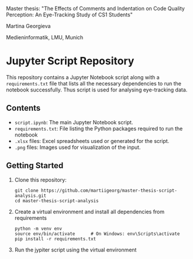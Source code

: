 Master thesis: "The Effects of Comments and Indentation on Code Quality Perception: An Eye-Tracking Study of CS1 Students"


Martina Georgieva

Medieninformatik, LMU, Munich

# Jupyter Script Repository

This repository contains a Jupyter Notebook script along with a `requirements.txt` file that lists all the necessary dependencies to run the notebook successfully. Thus script is used for analysing eye-tracking data.

## Contents

- `script.ipynb`: The main Jupyter Notebook script.
- `requirements.txt`: File listing the Python packages required to run the notebook
- `.xlsx` files: Excel spreadsheets used or generated for the script.
- `.png` files: Images used for visualization of the input.

## Getting Started

1. Clone this repository:
   ```
   git clone https://github.com/martiigeorg/master-thesis-script-analysis.git
   cd master-thesis-script-analysis
   ```
2. Create a virtual environment and install all dependencies from requirements
   ```
   python -m venv env
   source env/bin/activate      # On Windows: env\Scripts\activate
   pip install -r requirements.txt
   ```
3. Run the jypiter script using the virtual environment
